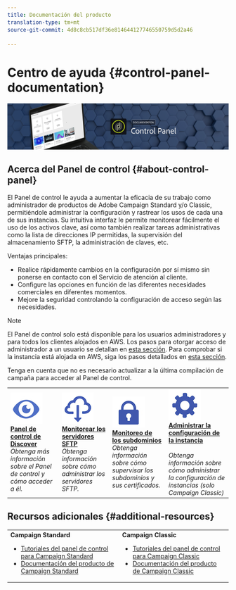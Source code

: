 ```yaml
---
title: Documentación del producto
translation-type: tm+mt
source-git-commit: 4d8c8cb517df36e814644127746550759d5d2a46

---
```



# Centro de ayuda {#control-panel-documentation}

![](assets/banner.png)

## Acerca del Panel de control {#about-control-panel}

El Panel de control le ayuda a aumentar la eficacia de su trabajo como administrador de productos de Adobe Campaign Standard y/o Classic, permitiéndole administrar la configuración y rastrear los usos de cada una de sus instancias. Su intuitiva interfaz le permite monitorear fácilmente el uso de los activos clave, así como también realizar tareas administrativas como la lista de direcciones IP permitidas, la supervisión del almacenamiento SFTP, la administración de claves, etc.

Ventajas principales:

* Realice rápidamente cambios en la configuración por sí mismo sin ponerse en contacto con el Servicio de atención al cliente.
* Configure las opciones en función de las diferentes necesidades comerciales en diferentes momentos.
* Mejore la seguridad controlando la configuración de acceso según las necesidades.

>[!NOTE]
>El Panel de control solo está disponible para los usuarios administradores y para todos los clientes alojados en AWS. Los pasos para otorgar acceso de administrador a un usuario se detallan en [esta sección](discover/using/managing-permissions.md). Para comprobar si la instancia está alojada en AWS, siga los pasos detallados en [esta sección](faq.md).
>
>Tenga en cuenta que no es necesario actualizar a la última compilación de campaña para acceder al Panel de control.

<table>
<tr>
    <td>
        <a href="discover/using/accessing-control-panel.md"><img alt="condiciones" src="assets/discover.png"/></a>
        <div><a href="discover/using/accessing-control-panel.md"><strong>Panel de control de Discover</strong></a></div>
        <em>Obtenga más información sobre el Panel de control y cómo acceder a él.</em>
    </td>
    <td>
        <a href="sftp/using/about-sftp-management.md"><img alt="condiciones" src="assets/sftp.png"/></a>
        <div><a href="sftp/using/about-sftp-management.md"><strong>Monitorear los servidores SFTP</strong></a></div>
        <em>Obtenga información sobre cómo administrar los servidores SFTP.</em>
    </td>
    <td>
        <a href="subdomains-certificates/using/about-ssl-certificates.md"><img alt="condiciones" src="assets/subdomains.png"/></a>
        <div><a href="subdomains-certificates/using/about-ssl-certificates.md"><strong>Monitoreo de los subdominios</strong></a></div>
        <em>Obtenga información sobre cómo supervisar los subdominios y sus certificados.</em>
    </td>
    <td>
        <a href="instances-settings/using/ip-whitelisting-instance-access.md"><img alt="condiciones" src="assets/instance_settings.png"/></a>
        <div><a href="instances-settings/using/ip-whitelisting-instance-access.md"><strong>Administrar la configuración de la instancia</strong></a></div>
        <br/><em>Obtenga información sobre cómo administrar la configuración de instancias (solo Campaign Classic)</em>
    </td>
</tr>
</table>

## Recursos adicionales {#additional-resources}

<table>
    <tr>
        <td><b>Campaign Standard</b><br/>
        <ul>
            <li><a href="https://docs.adobe.com/content/help/en/campaign-learn/campaign-standard-tutorials/administrating/control-panel/control-panel-overview.html">Tutoriales del panel de control para Campaign Standard</a></li>
            <li><a href="https://docs.adobe.com/content/help/en/campaign-standard/using/campaign-standard-home.html">Documentación del producto de Campaign Standard</a></li>
        </ul>
        </td>
        <td><b>Campaign Classic</b><br/>
        <ul>
            <li><a href="https://docs.adobe.com/content/help/en/campaign-learn/campaign-classic-tutorials/administrating/control-panel-acc/control-panel-overview.html">Tutoriales del panel de control para Campaign Classic</a></li>
            <li><a href="https://docs.adobe.com/content/help/en/campaign-classic/using/campaign-classic-home.html">Documentación del producto de Campaign Classic</a></li>
        </ul>
        </td>
    </tr>
</table>
